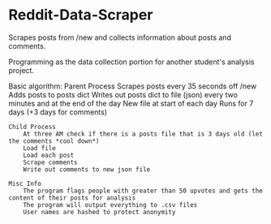 Reddit-Data-Scraper
===================

Scrapes posts from /new and collects information about posts and comments.

Programming as the data collection portion for another student's analysis project.

Basic algorithm:
	Parent Process
		Scrapes posts every 35 seconds off /new
		Adds posts to posts dict
		Writes out posts dict to file (json) every two minutes and at the end of the day
		New file at start of each day
		Runs for 7 days (+3 days for comments)

	Child Process
		At three AM check if there is a posts file that is 3 days old (let the comments *cool down*)
		Load file
		Load each post
		Scrape comments
		Write out comments to new json file

	Misc Info
		The program flags people with greater than 50 upvotes and gets the content of their posts for analysis
		The program will output everything to .csv files
		User names are hashed to protect anonymity


